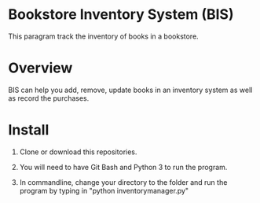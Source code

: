 # Bookstore Inventory System (BIS)

This paragram track the inventory of books in a bookstore. 

# Overview
BIS can help you add, remove, update books in an inventory system as well as record the purchases.  

# Install
1. Clone or download this repositories.

2. You will need to have Git Bash and Python 3 to run the program. 

3. In commandline, change your directory to the folder and run the program by typing in "python inventorymanager.py"

